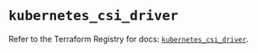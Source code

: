# `kubernetes_csi_driver`

Refer to the Terraform Registry for docs: [`kubernetes_csi_driver`](https://registry.terraform.io/providers/hashicorp/kubernetes/2.26.0/docs/resources/csi_driver).
